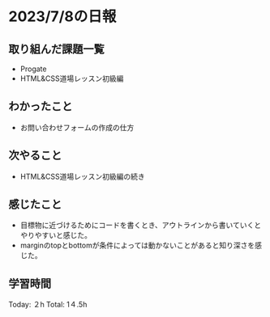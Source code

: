 # 2023/7/8の日報
## 取り組んだ課題一覧
* Progate
 * HTML&CSS道場レッスン初級編
## わかったこと
 * お問い合わせフォームの作成の仕方
## 次やること
* HTML&CSS道場レッスン初級編の続き
## 感じたこと
* 目標物に近づけるためにコードを書くとき、アウトラインから書いていくとやりやすいと感じた。
* marginのtopとbottomが条件によっては動かないことがあると知り深さを感じた。
## 学習時間
Today: ２h
Total: 1４.5h
